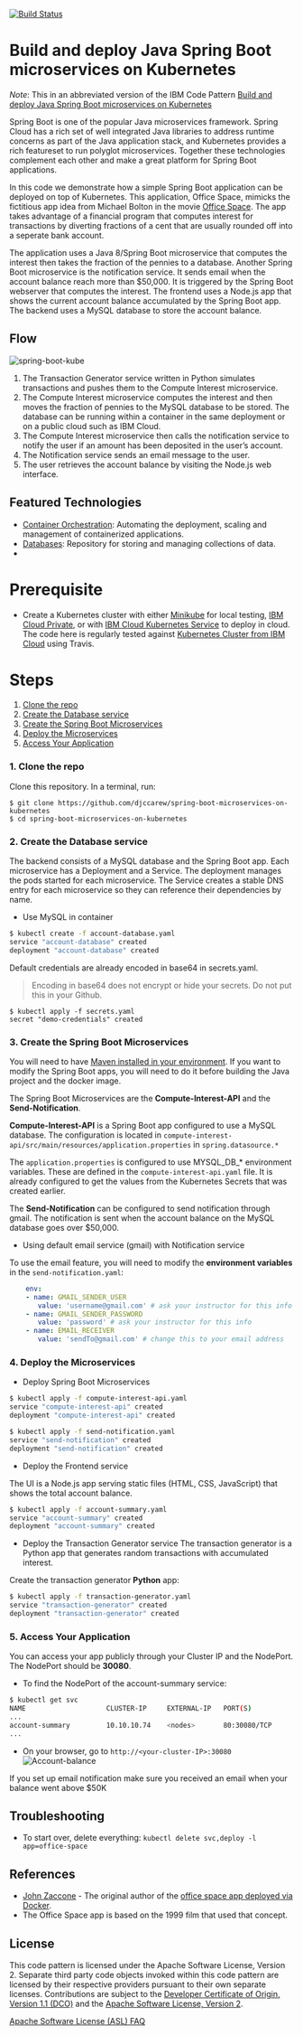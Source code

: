 [![Build Status](https://travis-ci.org/IBM/spring-boot-microservices-on-kubernetes.svg?branch=master)](https://travis-ci.org/IBM/spring-boot-microservices-on-kubernetes)

# Build and deploy Java Spring Boot microservices on Kubernetes

*Note*: This in an abbreviated version of the IBM Code Pattern [Build and deploy Java Spring Boot microservices on Kubernetes](https://github.com/IBM/spring-boot-microservices-on-kubernetes)

Spring Boot is one of the popular Java microservices framework. Spring Cloud has a rich set of well integrated Java libraries to address runtime concerns as part of the Java application stack, and Kubernetes provides a rich featureset to run polyglot microservices. Together these technologies complement each other and make a great platform for Spring Boot applications.

In this code we demonstrate how a simple Spring Boot application can be deployed on top of Kubernetes. This application, Office Space, mimicks the fictitious app idea from Michael Bolton in the movie [Office Space](http://www.imdb.com/title/tt0151804/). The app takes advantage of a financial program that computes interest for transactions by diverting fractions of a cent that are usually rounded off into a seperate bank account.

The application uses a Java 8/Spring Boot microservice that computes the interest then takes the fraction of the pennies to a database. Another Spring Boot microservice is the notification service. It sends email when the account balance reach more than $50,000. It is triggered by the Spring Boot webserver that computes the interest. The frontend uses a Node.js app that shows the current account balance accumulated by the Spring Boot app. The backend uses a MySQL database to store the account balance.

## Flow

![spring-boot-kube](images/architecture.png)

1. The Transaction Generator service written in Python simulates transactions and pushes them to the Compute Interest microservice.
2. The Compute Interest microservice computes the interest and then moves the fraction of pennies to the MySQL database to be stored. The database can be running within a container in the same deployment or on a public cloud such as IBM Cloud.
3. The Compute Interest microservice then calls the notification service to notify the user if an amount has been deposited in the user’s account.
4. The Notification service  sends an email message to the user.
5. The user retrieves the account balance by visiting the Node.js web interface.

## Featured Technologies

* [Container Orchestration](https://www.ibm.com/cloud/container-service): Automating the deployment, scaling and management of containerized applications.
* [Databases](https://en.wikipedia.org/wiki/IBM_Information_Management_System#.22Full_Function.22_databases): Repository for storing and managing collections of data.
*
# Prerequisite

* Create a Kubernetes cluster with either [Minikube](https://kubernetes.io/docs/getting-started-guides/minikube) for local testing, [IBM Cloud Private](https://github.com/IBM/Kubernetes-container-service-GitLab-sample/blob/master/docs/deploy-with-ICP.md), or with [IBM Cloud Kubernetes Service](https://github.com/IBM/container-journey-template) to deploy in cloud. The code here is regularly tested against [Kubernetes Cluster from IBM Cloud](https://console.ng.bluemix.net/docs/containers/cs_ov.html#cs_ov) using Travis.



# Steps
1. [Clone the repo](#1-clone-the-repo)
2. [Create the Database service](#2-create-the-database-service)
3. [Create the Spring Boot Microservices](#3-create-the-spring-boot-microservices)
4. [Deploy the Microservices](#5-deploy-the-microservices)
5. [Access Your Application](#6-access-your-application)

### 1. Clone the repo

Clone this repository. In a terminal, run:

```
$ git clone https://github.com/djccarew/spring-boot-microservices-on-kubernetes
$ cd spring-boot-microservices-on-kubernetes
```

### 2. Create the Database service

The backend consists of a MySQL database and the Spring Boot app. Each
microservice has a Deployment and a Service. The deployment manages
the pods started for each microservice. The Service creates a stable
DNS entry for each microservice so they can reference their
dependencies by name.

* Use MySQL in container

```bash
$ kubectl create -f account-database.yaml
service "account-database" created
deployment "account-database" created
```
Default credentials are already encoded in base64 in secrets.yaml.
> Encoding in base64 does not encrypt or hide your secrets. Do not put this in your Github.

```
$ kubectl apply -f secrets.yaml
secret "demo-credentials" created
```


### 3. Create the Spring Boot Microservices
You will need to have [Maven installed in your environment](https://maven.apache.org/index.html).
If you want to modify the Spring Boot apps, you will need to do it before building the Java project and the docker image.

The Spring Boot Microservices are the **Compute-Interest-API** and the **Send-Notification**.

**Compute-Interest-API** is a Spring Boot app configured to use a MySQL database. The configuration is located in `compute-interest-api/src/main/resources/application.properties` in `spring.datasource.*`

The `application.properties` is configured to use MYSQL_DB_* environment variables. These are defined in the `compute-interest-api.yaml` file. It is already configured to get the values from the Kubernetes Secrets that was created earlier.

The **Send-Notification** can be configured to send notification through gmail. The notification is sent when the account balance on the MySQL database goes over $50,000.


* Using default email service (gmail) with Notification service

To use the email feature, you will need to modify the **environment variables** in the `send-notification.yaml`:
```yaml
    env:
    - name: GMAIL_SENDER_USER
       value: 'username@gmail.com' # ask your instructor for this info
    - name: GMAIL_SENDER_PASSWORD
       value: 'password' # ask your instructor for this info
    - name: EMAIL_RECEIVER
       value: 'sendTo@gmail.com' # change this to your email address
```


### 4. Deploy the Microservices

* Deploy Spring Boot Microservices

```bash
$ kubectl apply -f compute-interest-api.yaml
service "compute-interest-api" created
deployment "compute-interest-api" created
```

```bash
$ kubectl apply -f send-notification.yaml
service "send-notification" created
deployment "send-notification" created
```

* Deploy the Frontend service

The UI is a Node.js app serving static files (HTML, CSS, JavaScript) that shows the total account balance.

```bash
$ kubectl apply -f account-summary.yaml
service "account-summary" created
deployment "account-summary" created
```

* Deploy the Transaction Generator service
The transaction generator is a Python app that generates random transactions with accumulated interest.

Create the transaction generator **Python** app:
```bash
$ kubectl apply -f transaction-generator.yaml
service "transaction-generator" created
deployment "transaction-generator" created
```

### 5. Access Your Application
You can access your app publicly through your Cluster IP and the NodePort. The NodePort should be **30080**.


* To find the NodePort of the account-summary service:
```bash
$ kubectl get svc
NAME                    CLUSTER-IP     EXTERNAL-IP   PORT(S)                                                                      AGE
...
account-summary         10.10.10.74    <nodes>       80:30080/TCP                                                                 2d
...
```
* On your browser, go to `http://<your-cluster-IP>:30080`
![Account-balance](images/balance.png)

If you set up email notification make sure you received an email when your balance went above $50K

## Troubleshooting
* To start over, delete everything: `kubectl delete svc,deploy -l app=office-space`


## References
* [John Zaccone](https://github.com/jzaccone) - The original author of the [office space app deployed via Docker](https://github.com/jzaccone/office-space-dockercon2017).
* The Office Space app is based on the 1999 film that used that concept.

## License
This code pattern is licensed under the Apache Software License, Version 2.  Separate third party code objects invoked within this code pattern are licensed by their respective providers pursuant to their own separate licenses. Contributions are subject to the [Developer Certificate of Origin, Version 1.1 (DCO)](https://developercertificate.org/) and the [Apache Software License, Version 2](http://www.apache.org/licenses/LICENSE-2.0.txt).

[Apache Software License (ASL) FAQ](http://www.apache.org/foundation/license-faq.html#WhatDoesItMEAN)
